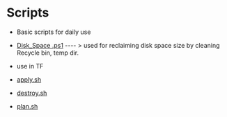 # Scripts

- Basic scripts for daily use
- [Disk_Space .ps1]() ---- > used for reclaiming disk space size by cleaning Recycle bin, temp dir.

- use in TF 
- [apply.sh]()
- [destroy.sh]()
- [plan.sh]()
